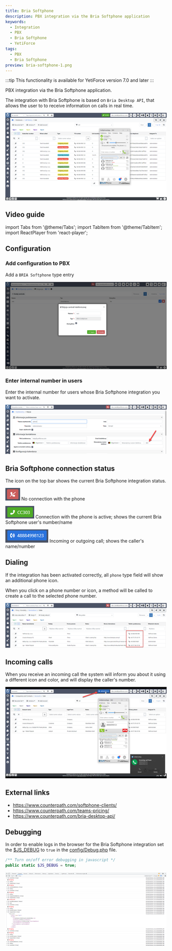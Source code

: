 ```yaml
---
title: Bria Softphone
description: PBX integration via the Bria Softphone application
keywords:
  - Integration
  - PBX
  - Bria Softphone
  - YetiForce
tags:
  - PBX
  - Bria Softphone
preview: bria-softphone-1.png
---
```


:::tip This functionality is available for YetiForce version 7.0 and later
:::

PBX integration via the Bria Softphone application.

The integration with Bria Softphone is based on `Bria Desktop API`, that allows the user to to receive information on calls in real time.

![bria-softphone-1.png](bria-softphone-1.png)

## Video guide

import Tabs from '@theme/Tabs';
import TabItem from '@theme/TabItem';
import ReactPlayer from 'react-player';

<Tabs groupId="sWyz4oqKYwI">
	<TabItem value="youtube-sWyz4oqKYwI" label="🎬 YouTube">
		<ReactPlayer
			url="https://www.youtube.com/watch?v=sWyz4oqKYwI"
			width="100%"
			height="500px"
			controls={true}
		/>
	</TabItem>
	<TabItem value="yetiforce-sWyz4oqKYwI" label="🎥 YetiForce TV">
		<ReactPlayer url="/video/integration-BriaSoftphone.mp4" width="100%" height="500px" controls={true} />
	</TabItem>
</Tabs>

## Configuration

### Add configuration to PBX

Add a `BRIA Softphone` type entry

![bria-softphone-2.png](bria-softphone-2.png)

### Enter internal number in users

Enter the internal number for users whose Bria Softphone integration you want to activate.

![bria-softphone-3.png](bria-softphone-3.png)

## Bria Softphone connection status

The icon on the top bar shows the current Bria Softphone integration status.

![bria-softphone-4.png](bria-softphone-4.png) No connection with the phone

![bria-softphone-5.png](bria-softphone-5.png) Connection with the phone is active; shows the current Bria Softphone user's number/name

![bria-softphone-6.png](bria-softphone-6.png) Incoming or outgoing call; shows the caller's name/number

## Dialing

If the integration has been activated correctly, all `phone` type field will show an additional phone icon.

When you click on a phone number or icon, a method will be called to create a call to the selected phone number.

![bria-softphone-7.png](bria-softphone-7.png)

## Incoming calls

When you receive an incoming call the system will inform you about it using a different icon and color, and will display the caller's number.

![bria-softphone-8.png](bria-softphone-8.png)

## External links

- https://www.counterpath.com/softphone-clients/
- https://www.counterpath.com/teams-pricing/
- https://www.counterpath.com/bria-desktop-api/

## Debugging

In order to enable logs in the browser for the Bria Softphone integration set the [$JS_DEBUG](https://doc.yetiforce.com/code/classes/Config-Debug.html#property_JS_DEBUG) to `true` in the [config/Debug.php](https://doc.yetiforce.com/code/classes/Config-Debug.html#property_JS_DEBUG) file.

```php
/** Turn on/off error debugging in javascript */
public static $JS_DEBUG = true;
```

![bria-softphone-9.png](bria-softphone-9.png)
